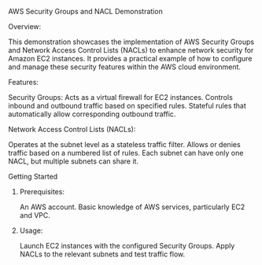 
 AWS Security Groups and NACL Demonstration

Overview:

This demonstration showcases the implementation of AWS Security Groups and Network Access Control Lists (NACLs) to enhance network security for Amazon EC2 instances. It provides a practical example of how to configure and manage these security features within the AWS cloud environment.

Features:

 Security Groups: 
   Acts as a virtual firewall for EC2 instances.
   Controls inbound and outbound traffic based on specified rules.
   Stateful rules that automatically allow corresponding outbound traffic.

 Network Access Control Lists (NACLs):
 
   Operates at the subnet level as a stateless traffic filter.
   Allows or denies traffic based on a numbered list of rules.
   Each subnet can have only one NACL, but multiple subnets can share it.

Getting Started
1. Prerequisites:
   
    An AWS account.
    Basic knowledge of AWS services, particularly EC2 and VPC.

2. Usage:
   
    Launch EC2 instances with the configured Security Groups.
    Apply NACLs to the relevant subnets and test traffic flow.






